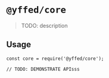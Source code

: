 # `@yffed/core`

> TODO: description

## Usage

```
const core = require('@yffed/core');

// TODO: DEMONSTRATE APIsss
```
